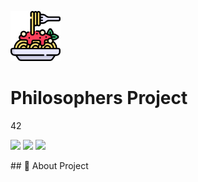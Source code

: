 <a name="readme-top"></a>
<div aling="center">
  <!-- logo-->
  <a href="https://github.com/ybounite/Philosophers">
  <img src="README_files/logo.png" alt="Logo" width="80" height="80">
  </a>
 
  <!-- Project Name -->
  <h1>Philosophers Project</h1>
  
  <!-- Short Description -->
  <p>42 
  <!-- Badges -->
  <p>
  <img src="https://img.shields.io/badge/score-108%20%2F%20100-success?style=for-the-badge" />
  <img src="https://img.shields.io/github/repo-size/ybounite/Philosophers?style=for-the-badge&logo=github" />
  <img src="https://img.shields.io/github/languages/count/ybounite/Philosophers?style=for-the-badge&logo=" />
  <img src="">
  </p>
  ## 📜 About Project